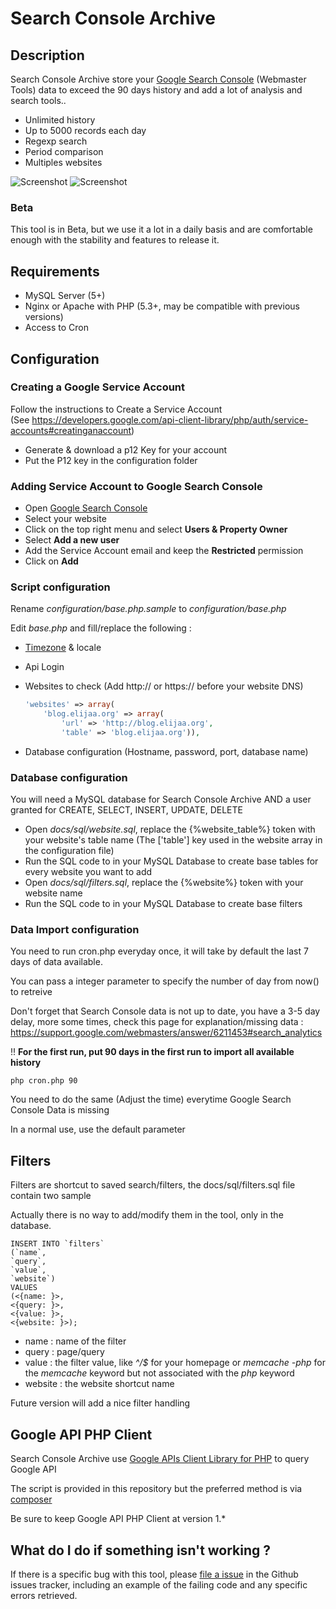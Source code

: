 # Search Console Archive #

## Description ##

Search Console Archive store your [Google Search Console](https://www.google.com/webmasters) (Webmaster Tools) data to exceed the 90 days history and add a lot of analysis and search tools..

- Unlimited history
- Up to 5000 records each day
- Regexp search
- Period comparison
- Multiples websites

![Screenshot](http://blog.elijaa.org/wp-content/uploads/2016/09/demo.jpg)  ![Screenshot](http://blog.elijaa.org/wp-content/uploads/2016/09/demo2.jpg)

### Beta ###

This tool is in Beta, but we use it a lot in a daily basis and are comfortable enough with the stability and features to release it.

## Requirements ##
- MySQL Server (5+)
- Nginx or Apache with PHP (5.3+, may be compatible with previous versions)
- Access to Cron

## Configuration ##

### Creating a Google Service Account ###

Follow the instructions to Create a Service Account  
(See https://developers.google.com/api-client-library/php/auth/service-accounts#creatinganaccount)

- Generate & download a p12 Key for your account
- Put the P12 key in the configuration folder

### Adding Service Account to Google Search Console ###

- Open [Google Search Console](https://www.google.com/webmasters)
- Select your website
- Click on the top right menu and select **Users & Property Owner**
- Select **Add a new user**
- Add the Service Account email and keep the **Restricted** permission
- Click on **Add**

### Script configuration ###

Rename *configuration/base.php.sample* to *configuration/base.php*

Edit *base.php* and fill/replace the following :
- [Timezone](http://php.net/manual/en/timezones.php) & locale
- Api Login
- Websites to check (Add http:// or https:// before your website DNS)

    ```php
    'websites' => array(
        'blog.elijaa.org' => array(
            'url' => 'http://blog.elijaa.org',
            'table' => 'blog.elijaa.org')),
    ```
    
- Database configuration (Hostname, password, port, database name)


### Database configuration ###

You will need a MySQL database for Search Console Archive AND a user granted for CREATE, SELECT, INSERT, UPDATE, DELETE

- Open *docs/sql/website.sql*, replace the {%website_table%} token with your website's table name
(The ['table'] key used in the website array in the configuration file)
- Run the SQL code to in your MySQL Database to create base tables for every website you want to add
- Open *docs/sql/filters.sql*, replace the {%website%} token with your website name 
- Run the SQL code to in your MySQL Database to create base filters

### Data Import configuration ###

You need to run cron.php everyday once, it will take by default the last 7 days of data available.

You can pass a integer parameter to specify the number of day from now() to retreive

Don't forget that Search Console data is not up to date, you have a 3-5 day delay, more some times, check this page for explanation/missing data : https://support.google.com/webmasters/answer/6211453#search_analytics

!! **For the first run, put 90 days in the first run to import all available history**

    php cron.php 90

You need to do the same (Adjust the time) everytime Google Search Console Data is missing

In a normal use, use the default parameter

## Filters ##

Filters are shortcut to saved search/filters, the docs/sql/filters.sql file contain two sample

Actually there is no way to add/modify them in the tool, only in the database.

    INSERT INTO `filters`
    (`name`,
    `query`,
    `value`,
    `website`)
    VALUES
    (<{name: }>,
    <{query: }>,
    <{value: }>,
    <{website: }>);

- name : name of the filter
- query : page/query
- value : the filter value, like *^/$* for your homepage or *memcache -php* for the *memcache* keyword but not associated with the *php* keyword
- website : the website shortcut name

Future version will add a nice filter handling

## Google API PHP Client ##
Search Console Archive use [Google APIs Client Library for PHP](https://github.com/google/google-api-php-client) to query Google API

The script is provided in this repository but the preferred method is via [composer](https://getcomposer.org)

Be sure to keep Google API PHP Client at version 1.*

##  What do I do if something isn't working ? ##
If there is a specific bug with this tool, please [file a issue](https://github.com/OuestFrance-Multimedia/Search-Console-Archive/issues) in the Github issues tracker, including an example of the failing code and any specific errors retrieved.
